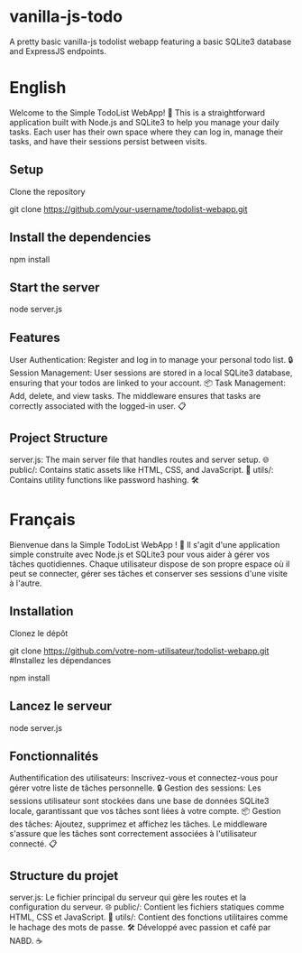 # vanilla-js-todo
A pretty basic vanilla-js todolist webapp featuring a basic SQLite3 database and ExpressJS endpoints.

# English
Welcome to the Simple TodoList WebApp! 🌟 This is a straightforward application built with Node.js and SQLite3 to help you manage your daily tasks. Each user has their own space where they can log in, manage their tasks, and have their sessions persist between visits.


## Setup
Clone the repository

git clone https://github.com/your-username/todolist-webapp.git


## Install the dependencies

npm install


## Start the server

node server.js


## Features
User Authentication: Register and log in to manage your personal todo list. 🔒
Session Management: User sessions are stored in a local SQLite3 database, ensuring that your todos are linked to your account. 📦
Task Management: Add, delete, and view tasks. The middleware ensures that tasks are correctly associated with the logged-in user. 📋

## Project Structure
server.js: The main server file that handles routes and server setup. 🌐
public/: Contains static assets like HTML, CSS, and JavaScript. 📁
utils/: Contains utility functions like password hashing. 🛠️



# Français
Bienvenue dans la Simple TodoList WebApp ! 🌟 Il s'agit d'une application simple construite avec Node.js et SQLite3 pour vous aider à gérer vos tâches quotidiennes. Chaque utilisateur dispose de son propre espace où il peut se connecter, gérer ses tâches et conserver ses sessions d'une visite à l'autre.

## Installation
Clonez le dépôt


git clone https://github.com/votre-nom-utilisateur/todolist-webapp.git
#Installez les dépendances


npm install
## Lancez le serveur

node server.js


## Fonctionnalités
Authentification des utilisateurs: Inscrivez-vous et connectez-vous pour gérer votre liste de tâches personnelle. 🔒
Gestion des sessions: Les sessions utilisateur sont stockées dans une base de données SQLite3 locale, garantissant que vos tâches sont liées à votre compte. 📦
Gestion des tâches: Ajoutez, supprimez et affichez les tâches. Le middleware s'assure que les tâches sont correctement associées à l'utilisateur connecté. 📋


## Structure du projet
server.js: Le fichier principal du serveur qui gère les routes et la configuration du serveur. 🌐
public/: Contient les fichiers statiques comme HTML, CSS et JavaScript. 📁
utils/: Contient des fonctions utilitaires comme le hachage des mots de passe. 🛠️
Développé avec passion et café par NABD. ☕️
